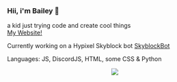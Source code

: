 ### Hii, i'm Bailey 👋
a kid just trying code and create cool things<br>
[My Website!](https:/thecloudfactory.ml/)

Currently working on a Hypixel Skyblock bot  [SkyblockBot](https://github.com/Cloudseyy/SkyblockBot)

Languages: JS, DiscordJS, HTML, some CSS & Python
<p align="center"><img src="https://github-readme-streak-stats.herokuapp.com/?user=Cloudseyy&theme=nord" /></p>
